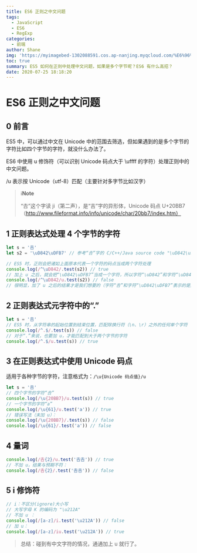 ```yaml
---
title: ES6 正则之中文问题
tags:
  - JavaScript
  - ES6
  - RegExp
categories:
  - 前端
author: Shane
img: 'https://myimagebed-1302088591.cos.ap-nanjing.myqcloud.com/%E6%96%87%E7%AB%A0%E7%89%B9%E5%BE%81%E5%9B%BE/37.jpg'
toc: true
summary: ES5 如何在正则中处理中文问题，如果是多个字节呢？ES6 有什么高招？
date: 2020-07-25 18:18:20
---
```


# ES6 正则之中文问题

## 0 前言

ES5 中，可以通过中文在 Unicode 中的范围去筛选，但如果遇到的是多个字节的字符比如四个字节的字符，就没什么办法了。

ES6 中使用 u 修饰符（可以识别 Unicode 码点大于 \uffff 的字符）处理正则中的中文问题。

/u 表示按 Unicode（utf-8）匹配（主要针对多字节比如汉字）

> :information_source:**Note**
>
> “𠮷”这个字读 ji（第二声），是“吉”字的异形体，Unicode 码点 U+20BB7（http://www.fileformat.info/info/unicode/char/20bb7/index.htm）

## 1 正则表达式处理 4 个字节的字符

```javascript
let s = '𠮷'
let s2 = '\uD842\uDFB7' // 参考“𠮷”字的 C/C++/Java source code "\uD842\uDFB7"，用 4 个字节表示的一个字符

// ES5 时，正则会把诸如上面原本代表一个字符的码点当成两个字符处理
console.log(/^\uD842/.test(s2)) // true
// 加上 u 之后，就会把“\uD842\uDFB7”当成一个字符，所以字符“\uD842”和字符“\uD842\uDFB7”不匹配
console.log(/^\uD842/u.test(s2)) // false
// 很明显，加了 u 之后的结果才是我们想要的（字符“𠮷”和字符“\uD842\uDFB7”表示的是同一个字符）
```

## 2 正则表达式元字符中的“.”

```javascript
let s = '𠮷'
// ES5 时，从字符串的起始位置到结束位置，匹配除换行符（\n、\r）之外的任何单个字符
console.log(/^.$/.test(s)) // false
// 对于“.”来说，也要加 u，才能匹配到大于两个字节的字符
console.log(/^.$/u.test(s)) // true
```

## 3 在正则表达式中使用 Unicode 码点

适用于各种字节的字符，注意格式为：`/\u{Unicode 码点值}/u`

```javascript
let s = '𠮷'
// 四个字节的字符“𠮷”
console.log(/\u{20BB7}/u.test(s)) // true
// 一个字节的字符“a”
console.log(/\u{61}/u.test('a')) // true
// 错误写法（未加 u）：
console.log(/\u{20BB7}/.test(s)) // false
console.log(/\u{61}/.test('a')) // false
```

## 4 量词

```javascript
console.log(/𠮷{2}/u.test('𠮷𠮷')) // true
// 不加 u，结果与预期不符：
console.log(/𠮷{2}/.test('𠮷𠮷')) // false
```

## 5 i 修饰符

```javascript
// i：不区分(ignore)大小写
// 大写字母 K 的编码为 "\u212A"
// 不加 u ：
console.log(/[a-z]/i.test('\u212A')) // false
// 加 u：
console.log(/[a-z]/iu.test('\u212A')) // true
```

> 总结：碰到有中文字符的情况，通通加上 u 就行了。